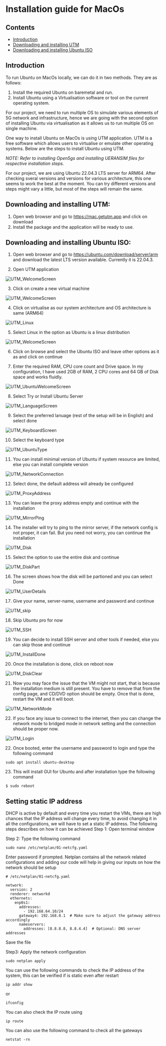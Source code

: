 # Installation guide for MacOs

## Contents

*   [Introduction](#Introduction)
*   [Downloading and installing UTM](#Downloading-and-installing-UTM:)
*   [Downloading and installing Ubuntu ISO](#Downloading-and-installing-Ubuntu-ISO:)


## Introduction

To run Ubuntu on MacOs locally, we can do it in two methods. They are as follows:
1. Install the required Ubuntu on baremetal and run.
2. Install Ubuntu using a Virtualisation software or tool on the current operating system.

For our project, we need to run multiple OS to simulate various elements of 5G network and infrastructure, hence we are going with the second option of installing Ubuntu via virtualisation as it allows us to run multiple OS on single machine.

One way to install Ubuntu on MacOs is using UTM application. UTM is a free software which allows users to virtualise or emulate other operating systems. Below are the steps to install Ubuntu using UTM. 

*NOTE: Refer to installing Open5gs and installing UERANSIM files for respective installation steps.*


For our project, we are using Ubuntu 22.04.3 LTS server for ARM64. After checking sveral versions and versions for various architecture, this one seems to work the best at the moment. You can try different versions and steps might vary a little, but most of the steps will remain the same.


## Downloading and installing UTM:
1. Open web browser and go to https://mac.getutm.app and click on download
2. Install the package and the application will be ready to use.


## Downloading and installing Ubuntu ISO:
1. Open web browser and go to https://ubuntu.com/download/server/arm and download the latest LTS version available. Currently it is 22.04.3.

2. Open UTM application

![UTM_WelcomeScreen](resources/images/UTM/Pic_1.png)

3. Click on create a new virtual machine 

![UTM_WelcomeScreen](resources/images/UTM/Pic_2.png)

4. Click on virtualise as our system architecture and OS architecture is same (ARM64)

![UTM_Linux](resources/images/UTM/Pic_3.png)

5. Select Linux in the option as Ubuntu is a linux distribution

![UTM_WelcomeScreen](resources/images/UTM/Pic_4.png)

6. Click on browse and select the Ubuntu ISO and leave other options as it as and click on continue

7. Enter the required RAM, CPU core count and Drive space. In my configuration, I have used 2GB of RAM, 2 CPU cores and 64 GB of Disk space and works fluidly.

![UTM_UbuntuWelcomeScreen](resources/images/UTM/Pic_5.png)

8. Select Try or Install Ubuntu Server

![UTM_LanguageScreen](resources/images/UTM/Pic_6.png)

9. Select the preferred lanuage (rest of the setup will be in English) and select done

![UTM_KeyboardScreen](resources/images/UTM/Pic_7.png)

10. Select the keyboard type

![UTM_UbuntuType](resources/images/UTM/Pic_8.png)

11. You can install minimal version of Ubuntu if system resource are limited, else you can install complete version

![UTM_NetworkConnection](resources/images/UTM/Pic_9.png)

12. Select done, the default address will already be configured

![UTM_ProxyAddress](resources/images/UTM/Pic_10.png)

13. You can leave the proxy address empty and continue with the installation

![UTM_MirrorPing](resources/images/UTM/Pic_11.png)

14. The installer will try to ping to the mirror server, if the network config is not proper, it can fail. But you need not worry, you can continue the installation

![UTM_Disk](resources/images/UTM/Pic_12.png)

15. Select the option to use the entire disk and continue

![UTM_DiskPart](resources/images/UTM/Pic_13.png)

16. The screen shows how the disk will be partioned and you can select Done

![UTM_UserDetails](resources/images/UTM/Pic_14.png)

17. Give your name, server-name, username and password and continue

![UTM_skip](resources/images/UTM/Pic_15.png)

18. Skip Ubuntu pro for now

![UTM_SSH](resources/images/UTM/Pic_16.png)

19. You can decide to install SSH server and other tools if needed, else you can skip those and continue

![UTM_InstallDone](resources/images/UTM/Pic_17.png)

20. Once the installation is done, click on reboot now

![UTM_DiskClear](resources/images/UTM/Pic_18.png)

21. Now you may face the issue that the VM might not start, that is because the installation medium is still present. You have to remove that from the config page, and CD/DVD option should be empty. Once that is done, restart the VM and it will boot.

![UTM_NetworkMode](resources/images/UTM/Pic_20.png)

22. If you face any issue to connect to the internet, then you can change the network mode to bridged mode in network setting and the connection should be proper now.

![UTM_Login](resources/images/UTM/Pic_21.png)

22. Once booted, enter the username and password to login and type the following command

```console
sudo apt install ubuntu-desktop
```
23. This will install GUI for Ubuntu and after installation type the following command 

```console
$ sudo reboot
```

## Setting static IP address

DHCP is active by default and every time you restart the VMs, there are high chances that the IP address will change every time, to avoid changing it in all the configurations, we will have to set a static IP address. 
The following steps describes on how it can be achieved
 Step 1: Open terminal window

 Step 2: Type the following command

 ```console
sudo nano /etc/netplan/01-netcfg.yaml
```
Enter password if prompted.
Netplan contains all the network related configurations and adding our code will help in giving our inputs on how the network should be setup

```console                                                                                     
# /etc/netplan/01-netcfg.yaml

network:
  version: 2
  renderer: networkd
  ethernets:
    enp0s1:
      addresses:
        - 192.168.64.10/24
      gateway4: 192.168.0.1  # Make sure to adjust the gateway address accordingly
      nameservers:
        addresses: [8.8.8.8, 8.8.4.4]  # Optional: DNS server addresses

```
Save the file

Step3: Apply the network configuration

```console
sudo netplan apply
```

You can use the following commands to check the IP address of the system, this can be verified if is static even after restart

```console
ip addr show
```
or
```console
ifconfig
```
You can also check the IP route using

```console
ip route
```

You can also use the following command to check all the gateways

```console
netstat -rn
```

 
